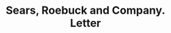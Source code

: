 ---
doi: 10.7916/D8W39781
date_other: '1896'
date_other_textual: '1896'
form: correspondence
genre:
- Letters (correspondence)
name:
- Sears, Roebuck and Company
object_in_context_url: https://biggert.cul.columbia.edu/items/view/ave_biggert_00245
subject_hierarchical_geographic:
- Chicago, Illinois, United States
subject_name:
- Sears, Roebuck and Company
title: Sears, Roebuck and Company. Letter
sort_title: Sears, Roebuck and Company. Letter
call_number: ave_biggert_00245
coordinates:
- 41.83694444444445,-87.68472222222222
pid: ave_biggert_00245
identifiers: ave_biggert_00245
thumbnail: https://derivativo-2.library.columbia.edu/iiif/2/ldpd:345204/full/!256,256/0/native.jpg
permalink: /biggert/ave_biggert_00245/
layout: iiif-image-page
---
